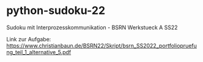 # python-sudoku-22
Sudoku mit Interprozesskommunikation - BSRN Werkstueck A SS22




Link zur Aufgabe: https://www.christianbaun.de/BSRN22/Skript/bsrn_SS2022_portfoliopruefung_teil_1_alternative_5.pdf
